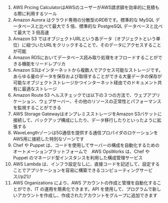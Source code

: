 1. AWS Pricing CalculatorはAWSのユーザーがAWS請求額を効率的に見積もる際に利用するツール
2. Amazon Aurora はクラウド専用の分散型のRDBです。標準的な MySQL データベースと比べて最大で 5 倍、標準的な PostgreSQL データベースと比べて最大で 3 倍高速
3. Amazon S3 ではオブジェクトURLという各データ（オブジェクトという単位）に紐づいたURLをクリックすることで、そのデータにアクセスすることが可能
4. Amazon RDSにおいてデータベース読み取り処理をオフロードすることができる機能をリードレプリカ
5. Amazon S3はインターネットから複数人でアクセス可能なストレージです。あらゆる量のデータを保存および取得することができる大量データの保存が可能なオブジェクトストレージかつインターネット経由でのドキュメント共有に最適なストレージ
6. Amazon Route 53 ヘルスチェックでは以下の３つの方法で、ウェブアプリケーション、ウェブサーバー、その他のリソースの正常性とパフォーマンスを監視することができる
7. AWS Storage GatewayはオンプレミスストレージをAmazon S3バケットに接続して、バックアップ構成にしたり、データ移行したりといったように拡張する
8. WaveLengthゾーンは5G通信を提供する通信プロパイダのロケーションをAWS用に接続した特別なゾーンです
9. Chef や Puppet は、コードを使用してサーバーの構成を自動化するためのオートメーションプラットフォームで　AWS OpsWorks は、Chef や Puppet のマネージド型インスタンスを利用した構成管理サービス
10. AWS Lambda は、インフラ設定なしに、直接コードを記述して、設定することでアプリケーションを容易に構築できるコンピューティングサービス//p21//
11. AWS Organizations により、AWS アカウントの作成と管理を自動化することができ、IT の運用を簡素化できます。API を使用して、プログラムで新しいアカウントを作成し、作成されたアカウントをグループに追加できます
